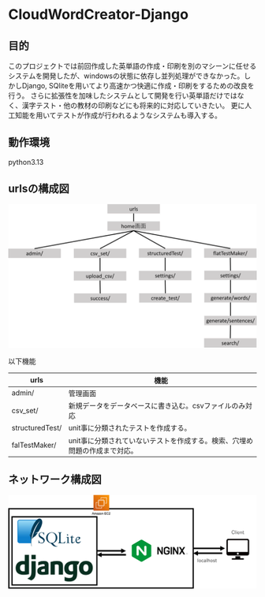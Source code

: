 # CloudWordCreator-Django

## 目的

このプロジェクトでは前回作成した英単語の作成・印刷を別のマシーンに任せるシステムを開発したが、windowsの状態に依存し並列処理ができなかった。しかしDjango, SQliteを用いてより高速かつ快適に作成・印刷をするための改良を行う。
さらに拡張性を加味したシステムとして開発を行い英単語だけではなく、漢字テスト・他の教材の印刷などにも将来的に対応していきたい。
更に人工知能を用いてテストが作成が行われるようなシステムも導入する。

## 動作環境

python3.13

## urlsの構成図

![urls構成図](images/urls構成.png)

以下機能

|urls|機能|
|---|---|
|admin/|管理画面|
|csv_set/|新規データをデータベースに書き込む。csvファイルのみ対応|
|structuredTest/|unit事に分類されたテストを作成する。|
|falTestMaker/|unit事に分類されていないテストを作成する。検索、穴埋め問題の作成まで対応。|

## ネットワーク構成図

![ネットワーク構成図](images/ネットワーク構成図.png)
